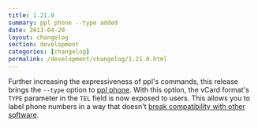 ```yaml
---
title: 1.21.0
summary: ppl phone --type added
date: 2013-04-20
layout: changelog
section: development
categories: [changelog]
permalink: /development/changelog/1.21.0.html
---
```


Further increasing the expressiveness of ppl's commands, this release brings the
`--type` option to [ppl phone](/documentation/commands/phone). With this option,
the vCard format's `TYPE` parameter in the `TEL` field is now exposed to users.
This allows you to label phone numbers in a way that doesn't [break
compatibility with other
software](https://github.com/henrycatalinismith/ppl/issues/24#issuecomment-16623136).
